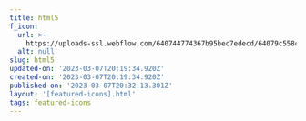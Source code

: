 ```yaml
---
title: html5
f_icon:
  url: >-
    https://uploads-ssl.webflow.com/640744774367b95bec7edecd/64079c558c5d066fd2ce5a04_icon-html5.svg
  alt: null
slug: html5
updated-on: '2023-03-07T20:19:34.920Z'
created-on: '2023-03-07T20:19:34.920Z'
published-on: '2023-03-07T20:32:13.301Z'
layout: '[featured-icons].html'
tags: featured-icons
---
```



